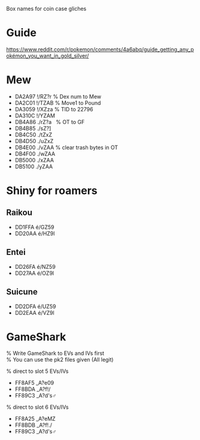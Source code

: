 Box names for coin case gliches

# Guide
https://www.reddit.com/r/pokemon/comments/4a6abq/guide_getting_any_pokémon_you_want_in_gold_silver/

# Mew
- DA2A97 !/RZ?r   % Dex num to Mew
- DA2C01 !/TZAB   % Move1 to Pound
- DA3059 !/XZza   % TID to 22796
- DA310C !/YZAM
- DB4A86 ./rZ?a   % OT to GF
- DB4B85 ./sZ?]
- DB4C50 ./tZxZ
- DB4D50 ./uZxZ
- DB4E00 ./vZAA   % clear trash bytes in OT
- DB4F00 ./wZAA
- DB5000 ./xZAA
- DB5100 ./yZAA

# Shiny for roamers
## Raikou
- DD1FFA é/GZ59
- DD20AA é/HZ9l
## Entei
- DD26FA é/NZ59
- DD27AA é/OZ9l
## Suicune
- DD2DFA é/UZ59
- DD2EAA é/VZ9l

# GameShark
% Write GameShark to EVs and IVs first  
% You can use the pk2 files given (All legit)  

% direct to slot 5 EVs/IVs  
- FF8AF5 _A?e09
- FF8BDA _A?f!/
- FF89C3 _A?d's♂ 

% direct to slot 6 EVs/IVs   
- FF8A25 _A?eMZ
- FF8BDB _A?f!./
- FF89C3 _A?d's♂
